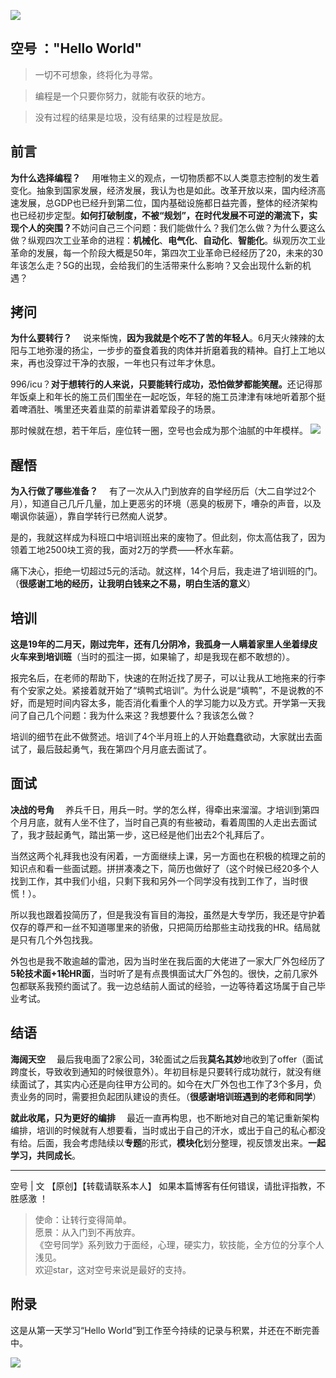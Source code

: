 ![](https://user-gold-cdn.xitu.io/2019/11/22/16e909d2058d022e?w=760&h=300&f=png&s=377604)

## 空号 ："Hello World"
>一切不可想象，终将化为寻常。

>编程是一个只要你努力，就能有收获的地方。 

>没有过程的结果是垃圾，没有结果的过程是放屁。


## 前言

<b>为什么选择编程？</b>  用唯物主义的观点，一切物质都不以人类意志控制的发生着变化。抽象到国家发展，经济发展，我认为也是如此。改革开放以来，国内经济高速发展，总GDP也已经升到第二位，国内基础设施都日益完善，整体的经济架构也已经初步定型。<b>如何打破制度，不被“规划”，在时代发展不可逆的潮流下，实现个人的突围？</b>不妨问自己三个问题：我们能做什么？我们怎么做？为什么要这么做？纵观四次工业革命的进程：<b>机械化</b>、<b>电气化</b>、<b>自动化</b>、<b>智能化</b>。纵观历次工业革命的发展，每一个阶段大概是50年，第四次工业革命已经经历了20，未来的30年该怎么走？5G的出现，会给我们的生活带来什么影响？又会出现什么新的机遇？


## 拷问

<b>为什么要转行？</b>  说来惭愧，<b>因为我就是个吃不了苦的年轻人</b>。6月天火辣辣的太阳与工地弥漫的扬尘，一步步的蚕食着我的肉体并折磨着我的精神。自打上工地以来，再也没穿过干净的衣服，一年也只有过年才休息。

996/icu？<b>对于想转行的人来说，只要能转行成功，恐怕做梦都能笑醒。</b>还记得那年饭桌上和年长的施工员们围坐在一起吃饭，年轻的施工员津津有味地听着那个挺着啤酒肚、嘴里还夹着韭菜的前辈讲着荤段子的场景。

那时候就在想，若干年后，座位转一圈，空号也会成为那个油腻的中年模样。
![](https://user-gold-cdn.xitu.io/2019/11/19/16e82afac8f62148?w=497&h=497&f=png&s=3541)

## 醒悟

<b>为入行做了哪些准备？</b>  有了一次从入门到放弃的自学经历后（大二自学过2个月），知道自己几斤几量，加上更恶劣的环境（恶臭的板房下，嘈杂的声音，以及嘲讽你装逼），靠自学转行已然痴人说梦。

是的，我就这样成为科班口中培训班出来的废物了。但此刻，你太高估我了，因为领着工地2500块工资的我，面对2万的学费——杯水车薪。

痛下决心，拒绝一切超过5元的活动。就这样，14个月后，我走进了培训班的门。（<b>很感谢工地的经历，让我明白钱来之不易，明白生活的意义</b>）


## 培训

<b>这是19年的二月天，刚过完年，还有几分阴冷，我孤身一人瞒着家里人坐着绿皮火车来到培训班</b>（当时的孤注一掷，如果输了，却是我现在都不敢想的）。

报完名后，在老师的帮助下，快速的在附近找了房子，可以让我从工地拖来的行李有个安家之处。紧接着就开始了“填鸭式培训”。为什么说是“填鸭”，不是说教的不好，而是短时间内容太多，能否消化看重个人的学习能力以及方式。开学第一天我问了自己几个问题：我为什么来这？我想要什么？我该怎么做？

培训的细节在此不做赘述。培训了4个半月班上的人开始蠢蠢欲动，大家就出去面试了，最后鼓起勇气，我在第四个月月底去面试了。


## 面试

<b>决战的号角</b>  养兵千日，用兵一时。学的怎么样，得牵出来溜溜。才培训到第四个月月底，就有人坐不住了，当时自己真的有些被动，看着周围的人走出去面试了，我才鼓起勇气，踏出第一步，这已经是他们出去2个礼拜后了。

当然这两个礼拜我也没有闲着，一方面继续上课，另一方面也在积极的梳理之前的知识点和看一些面试题。拼拼凑凑之下，简历也做好了（这个时候已经20多个人找到工作，其中我们小组，只剩下我和另外一个同学没有找到工作了，当时很慌！）。

所以我也跟着投简历了，但是我没有盲目的海投，虽然是大专学历，我还是守护着仅存的尊严和一丝不知道哪里来的骄傲，只把简历给那些主动找我的HR。结局就是只有几个外包找我。

外包也是我不敢逾越的雷池，因为当时坐在我后面的大佬进了一家大厂外包经历了<b>5轮技术面+1轮HR面</b>，当时听了是有点畏惧面试大厂外包的。很快，之前几家外包都联系我预约面试了。我一边总结前人面试的经验，一边等待着这场属于自己毕业考试。


## 结语

<b>海阔天空</b>  最后我电面了2家公司，3轮面试之后我<b>莫名其妙</b>地收到了offer（面试跨度长，导致收到通知的时候很意外）。年初目标是只要转行成功就行，就没有继续面试了，其实内心还是向往甲方公司的。如今在大厂外包也工作了3个多月，负责业务的同时，需要担负起团队建设的责任。（<b>很感谢培训班遇到的老师和同学</b>）

<b>就此收尾，只为更好的编排</b>  最近一直再构思，也不断地对自己的笔记重新架构编排，培训的时候就有人想要看，当时或出于自己的汗水，或出于自己的私心都没有给。后面，我会考虑陆续以<b>专题</b>的形式，<b>模块化</b>划分整理，视反馈发出来。<b>一起学习，共同成长</b>。

----

空号 | 文 【原创】【转载请联系本人】 如果本篇博客有任何错误，请批评指教，不胜感激 ！

 >使命：让转行变得简单。</br>
 >愿景：从入门到不再放弃。</br>
 >《空号同学》系列致力于面经，心理，硬实力，软技能，全方位的分享个人浅见。</br>
 >欢迎star，这对空号来说是最好的支持。

## 附录

这是从第一天学习“Hello World”到工作至今持续的记录与积累，并还在不断完善中。

![](https://user-gold-cdn.xitu.io/2019/11/21/16e8d186c91cd398?w=726&h=395&f=png&s=164561)
